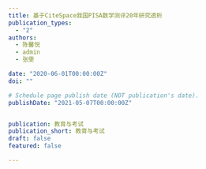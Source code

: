 ```yaml
---
title: 基于CiteSpace我国PISA数学测评20年研究透析
publication_types:
  - "2"
authors:
  - 陈馨悦
  - admin
  - 张雯

date: "2020-06-01T00:00:00Z"
doi: ""

# Schedule page publish date (NOT publication's date).
publishDate: "2021-05-07T00:00:00Z"


publication: 教育与考试
publication_short: 教育与考试
draft: false
featured: false

---
```


